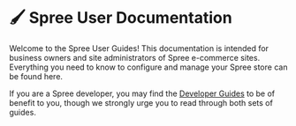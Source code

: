 # 🖌 Spree User Documentation

Welcome to the Spree User Guides! This documentation is intended for business owners and site administrators of Spree e-commerce sites. Everything you need to know to configure and manage your Spree store can be found here.

If you are a Spree developer, you may find the [Developer Guides](https://dev-docs.spreecommerce.org/) to be of benefit to you, though we strongly urge you to read through both sets of guides.

